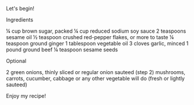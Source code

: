 Let's begin!

Ingredients

¼ cup brown sugar, packed
¼ cup reduced sodium soy sauce
2 teaspoons sesame oil
½ teaspoon crushed red-pepper flakes, or more to taste
¼ teaspoon ground ginger
1 tablespoon vegetable oil
3 cloves garlic, minced
1 pound ground beef
¼ teaspoon sesame seeds

Optional

2 green onions, thinly sliced or regular onion sauteed (step 2)
mushrooms, carrots, cucumber, cabbage or any other vegetable will do (fresh or lightly sauteed)

Enjoy my recipe!
